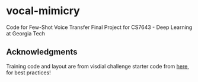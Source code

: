 # vocal-mimicry
Code for Few-Shot Voice Transfer
Final Project for CS7643 - Deep Learning at Georgia Tech

## Acknowledgments
Training code and layout are from visdial challenge starter code from [here](https://github.com/batra-mlp-lab/visdial-challenge-starter-pytorch), for best practices!